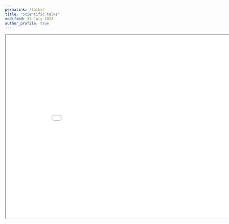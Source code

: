 ```yaml
---
permalink: /talks/
title: "Scientific talks"
modified: 31 July 2022
author_profile: true
---
```


<iframe src="/files/talks.html" height="600" width="900"></iframe>